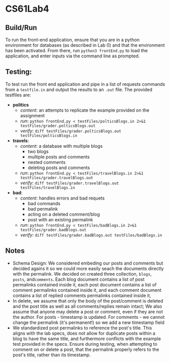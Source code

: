 # CS61Lab4

## Build/Run 
To run the front-end application, ensure that you are in a python environment for databases (as described in Lab 0) and that the environment has been activated. From there, run `python3 frontEnd.py` to load the application, and enter inputs via the command line as prompted.

## Testing: 
To test run the front end application and pipe in a list of requests commands from a `testfile.in` and output the results to an `.out` file. The provided testfiles are:

- **politics**
  - *content*: an attempts to replicate the example provided on the assignment
  - *run*: `python frontEnd.py < testFiles/polticsBlogs.in 2>&1 testFiles/grader.polticsBlogs.out`
  - *verify*: `diff testFiles/grader.polticsBlogs.out testFiles/polticsBlogs.in`
- **travels**:
  - *content*: a database with multiple blogs
    - two blogs
    - multiple posts and comments
    - nested comments
    - deleting posts and comments
  - *run*: `python frontEnd.py < testFiles/travelBlogs.in 2>&1 testFiles/grader.travelBlogs.out`
  - *verify*: `diff testFiles/grader.travelBlogs.out testFiles/travelBlogs.in`
- **bad**:
  - *content*: handles errors and bad requets
    - bad commands
    - bad permalink
    - acting on a deleted comment/blog
    - post with an existing permalink
  - *run*: `python frontEnd.py < testFiles/badBlogs.in 2>&1 testFiles/grader.badBlogs.out`
  - *verify*: `diff testFiles/grader.badBlogs.out testFiles/badBlogs.in`


## Notes
- Schema Design: We considered embeding our posts and comments but decided agains it so we could more easily seach the documents directly with the permalink. We decided on created three collection, `blogs`, `posts`, and`comments`. Each blog document contains a list of post permalinks contained inside it, each post document contains a list of comment permalinks contained inside it, and each comment document contains a list of replied comments permalinks contained inside it,
- In delete, we assume that only the body of the post/comment is deleted and the post title as well as all comments/replies remain intact; We also assume that anyone may delete a post or comment, even if they are not the author. For posts - timestamp is updated. For comments - we cannot change the permalink (it's permanent!) so we add a new timestamp field
- We standardized post permalinks to reference the post's title. This aligns with the lab specs, does not allow for duplicate posts within a blog to have the same title, and furthermore conflicts with the example test provided in the specs. Ensure during testing, when attempting to comment on or delete a post, that the permalink properly refers to the post's title, rather than its timestamp.